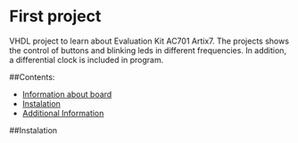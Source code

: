 # First project

VHDL project to learn about Evaluation Kit AC701 Artix7. The projects shows the control of buttons and blinking leds in different frequencies. In addition, a differential clock is included in program. 

##Contents:
- [Information about board](#information)
- [Instalation](#instalation)
- [Additional Information](#additional_information)

##Instalation
